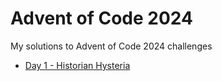 # Advent of Code 2024

My solutions to Advent of Code 2024 challenges

- [Day 1 - Historian Hysteria](./days/1-historian_hysteria)
